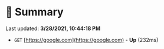 # 📖 Summary
Last updated: **3/28/2021, 10:44:18 PM**

- `GET` [https://google.com](https://google.com) - **Up** (232ms)
